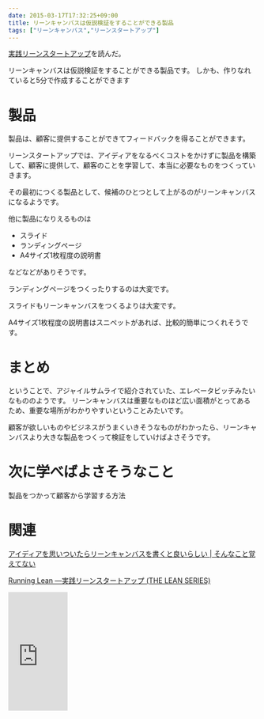 ```yaml
---
date: 2015-03-17T17:32:25+09:00
title: リーンキャンバスは仮説検証をすることができる製品
tags: ["リーンキャンバス","リーンスタートアップ"]
---
```


[実践リーンスタートアップ](http://www.amazon.co.jp/dp/4873115914/ref=as_sl_pc_tf_lc?tag=eiel-22&camp=1027&creative=7407&linkCode=as4&creativeASIN=4873115914&adid=14RJ43QJHGBB6B932WW4&&ref-refURL=http%3A%2F%2Fblog.eiel.info%2Fblog%2F2015%2F03%2F03%2Fafter-get-a-idea%2F)を読んだ。

リーンキャンバスは仮説検証をすることができる製品です。
しかも、作りなれていると5分で作成することができます

# 製品

製品は、顧客に提供することができてフィードバックを得ることができます。

リーンスタートアップでは、アイディアをなるべくコストをかけずに製品を構築して、顧客に提供して、顧客のことを学習して、本当に必要なものをつくっていきます。

その最初につくる製品として、候補のひとつとして上がるのがリーンキャンバスになるようです。

他に製品になりえるものは

* スライド
* ランディングページ
* A4サイズ1枚程度の説明書

などなどがありそうです。

ランディングページをつくったりするのは大変です。

スライドもリーンキャンバスをつくるよりは大変です。

A4サイズ1枚程度の説明書はスニペットがあれば、比較的簡単につくれそうです。

# まとめ

ということで、アジャイルサムライで紹介されていた、エレベータビッチみたいなもののようです。
リーンキャンバスは重要なものほど広い面積がとってあるため、重要な場所がわかりやすいということみたいです。

顧客が欲しいものやビジネスがうまくいきそうなものがわかったら、リーンキャンバスより大きな製品をつくって検証をしていけばよさそうです。

# 次に学べばよさそうなこと

製品をつかって顧客から学習する方法

# 関連

[アイディアを思いついたらリーンキャンバスを書くと良いらしい | そんなこと覚えてない](/blog/2015/03/03/after-get-a-idea/)

<a href="http://www.amazon.co.jp/gp/product/4873115914/ref=as_li_ss_tl?ie=UTF8&camp=247&creative=7399&creativeASIN=4873115914&linkCode=as2&tag=eiel-22">Running Lean ―実践リーンスタートアップ (THE LEAN SERIES)</a><img src="http://ir-jp.amazon-adsystem.com/e/ir?t=eiel-22&l=as2&o=9&a=4873115914" width="1" height="1" border="0" alt="" style="border:none !important; margin:0px !important;" />

<iframe src="http://rcm-fe.amazon-adsystem.com/e/cm?lt1=_blank&bc1=000000&IS2=1&bg1=FFFFFF&fc1=000000&lc1=0000FF&t=eiel-22&o=9&p=8&l=as4&m=amazon&f=ifr&ref=ss_til&asins=4822248976" style="width:120px;height:240px;" scrolling="no" marginwidth="0" marginheight="0" frameborder="0"></iframe>
